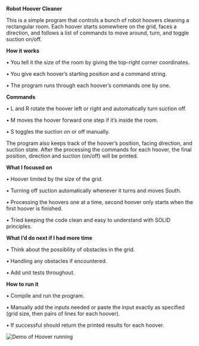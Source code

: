 **Robot Hoover Cleaner**

This is a simple program that controls a bunch of robot hoovers cleaning a rectangular room. Each hoover starts somewhere on the grid, faces a direction, and follows a list of commands to move around, turn, and toggle suction on/off.

**How it works**

• You tell it the size of the room by giving the top-right corner coordinates.

• You give each hoover’s starting position and a command string.

• The program runs through each hoover’s commands one by one.

**Commands**

• L and R rotate the hoover left or right and automatically turn suction off.

• M moves the hoover forward one step if it’s inside the room.

• S toggles the suction on or off manually.

The program also keeps track of the hoover’s position, facing direction, and suction state.
After the processing the commands for each hoover, the final position, direction and suction (on/off) will be printed.

**What I focused on**

• Hoover limited by the size of the grid.

• Turning off suction automatically whenever it turns and moves South.

• Processing the hoovers one at a time, second hoover only starts when the first hoover is finished.

• Tried keeping the code clean and easy to understand with SOLID principles.

**What I’d do next if I had more time**

• Think about the possibility of obstacles in the grid.

• Handling any obstacles if encountered.

• Add unit tests throughout.

**How to run it**

• Compile and run the program.

• Manually add the inputs needed or paste the input exactly as specified (grid size, then pairs of lines for each hoover).

• If successful should return the printed results for each hoover. 

![Demo of Hoover running](./images/HooverAssignmentDemo.gif)

